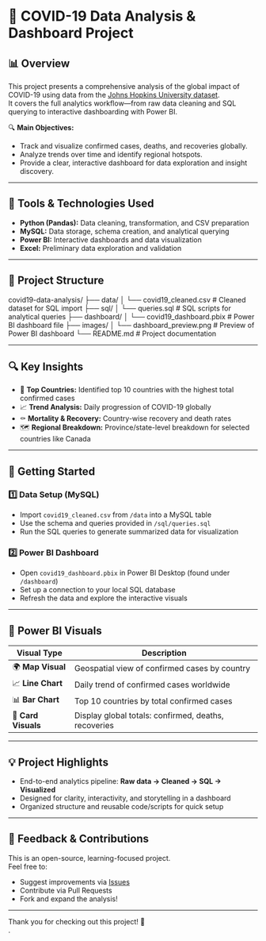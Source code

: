 # 🦠 COVID-19 Data Analysis & Dashboard Project

## 📊 Overview
This project presents a comprehensive analysis of the global impact of COVID-19 using data from the [Johns Hopkins University dataset](https://www.kaggle.com/sudalairajkumar/novel-corona-virus-2019-dataset).  
It covers the full analytics workflow—from raw data cleaning and SQL querying to interactive dashboarding with Power BI.

🔍 **Main Objectives:**
- Track and visualize confirmed cases, deaths, and recoveries globally.
- Analyze trends over time and identify regional hotspots.
- Provide a clear, interactive dashboard for data exploration and insight discovery.

---

## 🧰 Tools & Technologies Used
- **Python (Pandas):** Data cleaning, transformation, and CSV preparation  
- **MySQL:** Data storage, schema creation, and analytical querying  
- **Power BI:** Interactive dashboards and data visualization  
- **Excel:** Preliminary data exploration and validation

---

## 📁 Project Structure

covid19-data-analysis/
├── data/
│ └── covid19_cleaned.csv # Cleaned dataset for SQL import
├── sql/
│ └── queries.sql # SQL scripts for analytical queries
├── dashboard/
│ └── covid19_dashboard.pbix # Power BI dashboard file
├── images/
│ └── dashboard_preview.png # Preview of Power BI dashboard
└── README.md # Project documentation

---

## 🔍 Key Insights
- 📌 **Top Countries:** Identified top 10 countries with the highest total confirmed cases  
- 📈 **Trend Analysis:** Daily progression of COVID-19 globally  
- ⚰️ **Mortality & Recovery:** Country-wise recovery and death rates  
- 🗺️ **Regional Breakdown:** Province/state-level breakdown for selected countries like Canada

---

## 🚀 Getting Started

### 1️⃣ Data Setup (MySQL)
- Import `covid19_cleaned.csv` from `/data` into a MySQL table  
- Use the schema and queries provided in `/sql/queries.sql`  
- Run the SQL queries to generate summarized data for visualization

### 2️⃣ Power BI Dashboard
- Open `covid19_dashboard.pbix` in Power BI Desktop (found under `/dashboard`)
- Set up a connection to your local SQL database
- Refresh the data and explore the interactive visuals

---

## 🎨 Power BI Visuals

| Visual Type      | Description                                                   |
|------------------|---------------------------------------------------------------|
| 🌍 **Map Visual**    | Geospatial view of confirmed cases by country               |
| 📈 **Line Chart**    | Daily trend of confirmed cases worldwide                    |
| 📊 **Bar Chart**     | Top 10 countries by total confirmed cases                   |
| 🔢 **Card Visuals**  | Display global totals: confirmed, deaths, recoveries        |

---

## 💡 Project Highlights
- End-to-end analytics pipeline: **Raw data → Cleaned → SQL → Visualized**
- Designed for clarity, interactivity, and storytelling in a dashboard
- Organized structure and reusable code/scripts for quick setup

---

## 🙌 Feedback & Contributions
This is an open-source, learning-focused project.  
Feel free to:
- Suggest improvements via [Issues](https://github.com/Nithinvarughese/Covid-19-Project/issues)
- Contribute via Pull Requests
- Fork and expand the analysis!

---

Thank you for checking out this project! 🌟  
.
